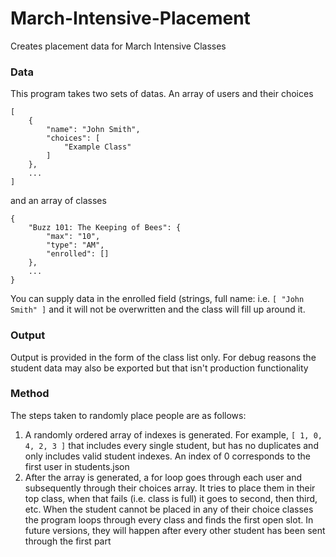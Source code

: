 March-Intensive-Placement
=========================

Creates placement data for March Intensive Classes

### Data
This program takes two sets of datas. An array of users and their choices

```
[
	{
		"name": "John Smith",
		"choices": [
			"Example Class"
		]
	},
	...
]
```
and an array of classes
```
{
	"Buzz 101: The Keeping of Bees": {
		"max": "10",
		"type": "AM",
		"enrolled": []
	},
	...
}
```
You can supply data in the enrolled field (strings, full name: i.e. `[ "John Smith" ]` and it will not be overwritten and the class will fill up around it.

### Output
Output is provided in the form of the class list only. For debug reasons the student data may also be exported but that isn't production functionality

### Method
The steps taken to randomly place people are as follows:
1. A randomly ordered array of indexes is generated. For example, `[ 1, 0, 4, 2, 3 ]` that includes every single student, but has no duplicates and only includes valid student indexes. An index of 0 corresponds to the first user in students.json
2. After the array is generated, a for loop goes through each user and subsequently through their choices array. It tries to place them in their top class, when that fails (i.e. class is full) it goes to second, then third, etc. When the student cannot be placed in any of their choice classes the program loops through every class and finds the first open slot. In future versions, they will happen after every other student has been sent through the first part
